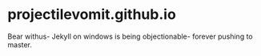 # projectilevomit.github.io

Bear withus- Jekyll on windows is being objectionable- forever pushing to master.
